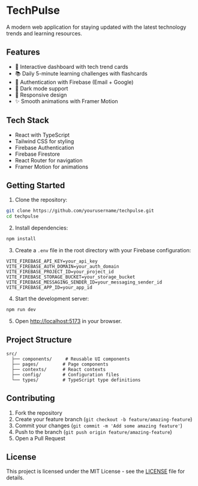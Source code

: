 # TechPulse

A modern web application for staying updated with the latest technology trends and learning resources.

## Features

- 🎯 Interactive dashboard with tech trend cards
- 📚 Daily 5-minute learning challenges with flashcards
- 🔐 Authentication with Firebase (Email + Google)
- 🌙 Dark mode support
- 📱 Responsive design
- ✨ Smooth animations with Framer Motion

## Tech Stack

- React with TypeScript
- Tailwind CSS for styling
- Firebase Authentication
- Firebase Firestore
- React Router for navigation
- Framer Motion for animations

## Getting Started

1. Clone the repository:

```bash
git clone https://github.com/yourusername/techpulse.git
cd techpulse
```

2. Install dependencies:

```bash
npm install
```

3. Create a `.env` file in the root directory with your Firebase configuration:

```env
VITE_FIREBASE_API_KEY=your_api_key
VITE_FIREBASE_AUTH_DOMAIN=your_auth_domain
VITE_FIREBASE_PROJECT_ID=your_project_id
VITE_FIREBASE_STORAGE_BUCKET=your_storage_bucket
VITE_FIREBASE_MESSAGING_SENDER_ID=your_messaging_sender_id
VITE_FIREBASE_APP_ID=your_app_id
```

4. Start the development server:

```bash
npm run dev
```

5. Open [http://localhost:5173](http://localhost:5173) in your browser.

## Project Structure

```
src/
  ├── components/     # Reusable UI components
  ├── pages/         # Page components
  ├── contexts/      # React contexts
  ├── config/        # Configuration files
  └── types/         # TypeScript type definitions
```

## Contributing

1. Fork the repository
2. Create your feature branch (`git checkout -b feature/amazing-feature`)
3. Commit your changes (`git commit -m 'Add some amazing feature'`)
4. Push to the branch (`git push origin feature/amazing-feature`)
5. Open a Pull Request

## License

This project is licensed under the MIT License - see the [LICENSE](LICENSE) file for details.
